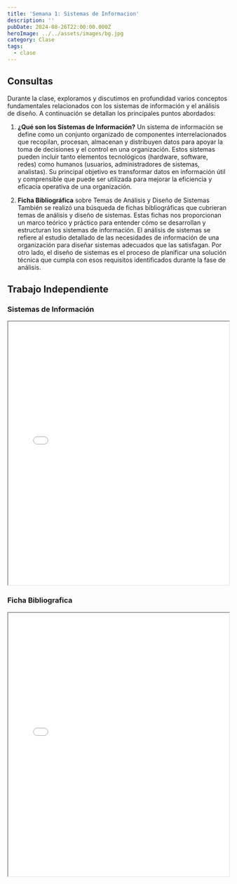 ```yaml
---
title: 'Semana 1: Sistemas de Informacion'
description: ''
pubDate: 2024-08-26T22:00:00.000Z
heroImage: ../../assets/images/bg.jpg
category: Clase
tags:
  - clase
---
```


## Consultas

Durante la clase, exploramos y discutimos en profundidad varios conceptos fundamentales relacionados con los sistemas de información y el análisis de diseño. A continuación se detallan los principales puntos abordados:

1. **¿Qué son los Sistemas de Información?**
   Un sistema de información se define como un conjunto organizado de componentes interrelacionados que recopilan, procesan, almacenan y distribuyen datos para apoyar la toma de decisiones y el control en una organización. Estos sistemas pueden incluir tanto elementos tecnológicos (hardware, software, redes) como humanos (usuarios, administradores de sistemas, analistas). Su principal objetivo es transformar datos en información útil y comprensible que puede ser utilizada para mejorar la eficiencia y eficacia operativa de una organización.

2. **Ficha Bibliográfica** sobre Temas de Análisis y Diseño de Sistemas
   También se realizó una búsqueda de fichas bibliográficas que cubrieran temas de análisis y diseño de sistemas. Estas fichas nos proporcionan un marco teórico y práctico para entender cómo se desarrollan y estructuran los sistemas de información. El análisis de sistemas se refiere al estudio detallado de las necesidades de información de una organización para diseñar sistemas adecuados que las satisfagan. Por otro lado, el diseño de sistemas es el proceso de planificar una solución técnica que cumpla con esos requisitos identificados durante la fase de análisis.

## Trabajo Independiente

### Sistemas de Información

<iframe src="/docs/Sistemas de informacion - 1152185.pdf" width="100%" height="600px" loading="lazy"></iframe>

### Ficha Bibliografica

<iframe src="/docs/FICHA BIBLIOGRÁFICA - 1152185.pdf" width="100%" height="600px" loading="lazy"></iframe>
